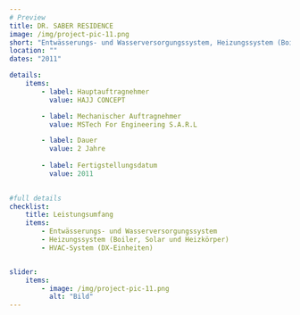 ```yaml
---
# Preview
title: DR. SABER RESIDENCE
image: /img/project-pic-11.png
short: "Entwässerungs- und Wasserversorgungssystem, Heizungssystem (Boiler, Solar und Heizkörper) und HVAC-System (DX-Einheiten)"
location: ""
dates: "2011"

details:
    items:
        - label: Hauptauftragnehmer
          value: HAJJ CONCEPT

        - label: Mechanischer Auftragnehmer
          value: MSTech For Engineering S.A.R.L  

        - label: Dauer
          value: 2 Jahre 
        
        - label: Fertigstellungsdatum
          value: 2011
        

#full details
checklist:
    title: Leistungsumfang
    items:
        - Entwässerungs- und Wasserversorgungssystem
        - Heizungssystem (Boiler, Solar und Heizkörper)
        - HVAC-System (DX-Einheiten)


slider: 
    items:
        - image: /img/project-pic-11.png
          alt: "Bild"
---
```

